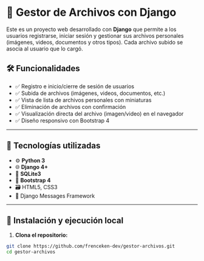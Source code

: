# 📂 Gestor de Archivos con Django

Este es un proyecto web desarrollado con **Django** que permite a los usuarios registrarse, iniciar sesión y gestionar sus archivos personales (imágenes, videos, documentos y otros tipos). Cada archivo subido se asocia al usuario que lo cargó.

## 🛠️ Funcionalidades

- ✅ Registro e inicio/cierre de sesión de usuarios
- ✅ Subida de archivos (imágenes, videos, documentos, etc.)
- ✅ Vista de lista de archivos personales con miniaturas
- ✅ Eliminación de archivos con confirmación
- ✅ Visualización directa del archivo (imagen/video) en el navegador
- ✅ Diseño responsivo con Bootstrap 4

---

## 🧰 Tecnologías utilizadas

- ⚙️ **Python 3**
- 🌐 **Django 4+**
- 💾 **SQLite3**
- 🎨 **Bootstrap 4**
- 🗃️ HTML5, CSS3
- 🧪 Django Messages Framework

---

## 🚀 Instalación y ejecución local

1. **Clona el repositorio:**

```bash
git clone https://github.com/frenceken-dev/gestor-archivos.git
cd gestor-archivos
